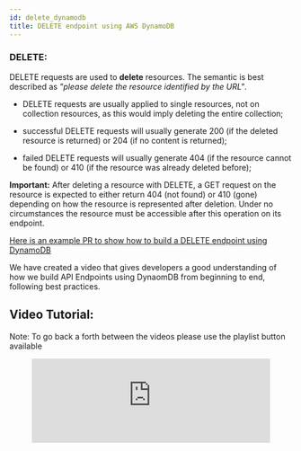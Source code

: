 ```yaml
---
id: delete_dynamodb
title: DELETE endpoint using AWS DynamoDB
---
```



### DELETE:

DELETE requests are used to **delete** resources. The semantic is best described as *"please delete the resource identified by the URL"*.

  - DELETE requests are usually applied to single resources, not on collection resources, as this would imply deleting the entire collection;

  - successful DELETE requests will usually generate 200 (if the deleted resource is returned) or 204 (if no content is returned);

  - failed DELETE requests will usually generate 404 (if the resource cannot be found) or 410 (if the resource was already deleted before);

**Important:** After deleting a resource with DELETE, a GET request on the resource is expected to either return 404 (not found) or 410 (gone) depending on how the resource is represented after deletion. Under no circumstances the resource must be accessible after this operation on its endpoint.

[Here is an example PR to show how to build a DELETE endpoint using DynamoDB](https://github.com/LBHackney-IT/contact-details-api/pull/30)

We have created a video that gives developers a good understanding of how we build API Endpoints using DynaomDB from beginning to end, following best practices.

##  Video Tutorial:
Note: To go back a forth between the videos please use the playlist button available
<figure class="video-container">
  <iframe width="100%" src="https://www.youtube.com/embed/videoseries?list=PL1mVZlA7eC8SviOMxwqErxi9sF8FXwFSj" title="YouTube video player" frameborder="0" allow="accelerometer; autoplay; clipboard-write; encrypted-media; gyroscope; picture-in-picture" allowfullscreen></iframe>
</figure>
